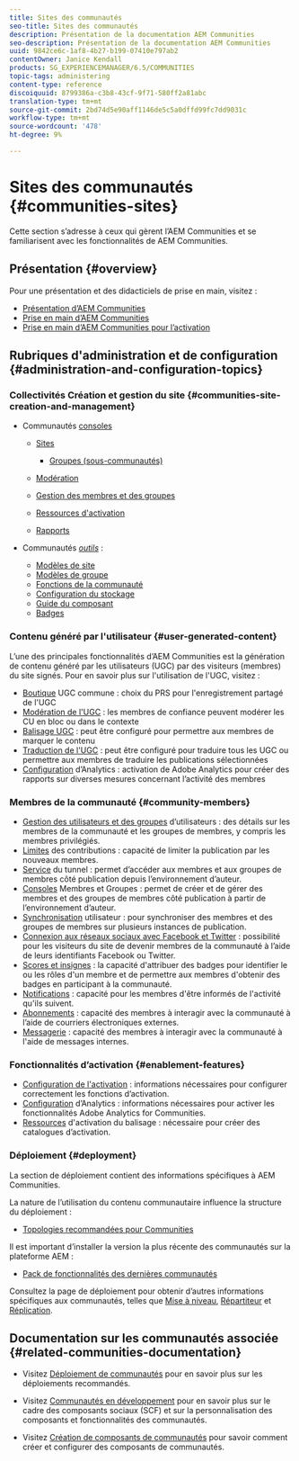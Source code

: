 ```yaml
---
title: Sites des communautés
seo-title: Sites des communautés
description: Présentation de la documentation AEM Communities
seo-description: Présentation de la documentation AEM Communities
uuid: 9842ce6c-1af8-4b27-b199-07410e797ab2
contentOwner: Janice Kendall
products: SG_EXPERIENCEMANAGER/6.5/COMMUNITIES
topic-tags: administering
content-type: reference
discoiquuid: 8799386a-c3b8-43cf-9f71-580ff2a81abc
translation-type: tm+mt
source-git-commit: 2bd74d5e90aff1146de5c5a0dffd99fc7dd9031c
workflow-type: tm+mt
source-wordcount: '478'
ht-degree: 9%

---
```



# Sites des communautés {#communities-sites}

Cette section s’adresse à ceux qui gèrent l’AEM Communities et se familiarisent avec les fonctionnalités de AEM Communities.

## Présentation {#overview}

Pour une présentation et des didacticiels de prise en main, visitez :

* [Présentation d’AEM Communities](overview.md)
* [Prise en main d’AEM Communities](getting-started.md)
* [Prise en main d’AEM Communities pour l’activation](getting-started-enablement.md)

## Rubriques d&#39;administration et de configuration {#administration-and-configuration-topics}

### Collectivités Création et gestion du site {#communities-site-creation-and-management}

* Communautés [consoles](consoles.md)

   * [Sites](sites-console.md)

      * [Groupes (sous-communautés)](groups.md)
   * [Modération](moderation.md)
   * [Gestion des membres et des groupes](members.md)
   * [Ressources d&#39;activation](resources.md)
   * [Rapports](reports.md)


* Communautés [*outils*](tools.md) :

   * [Modèles de site](sites.md)
   * [Modèles de groupe](tools-groups.md)
   * [Fonctions de la communauté](functions.md)
   * [Configuration du stockage](srp-config.md)
   * [Guide du composant](components-guide.md)
   * [Badges](badges.md)


### Contenu généré par l&#39;utilisateur {#user-generated-content}

L’une des principales fonctionnalités d’AEM Communities est la génération de contenu généré par les utilisateurs (UGC) par des visiteurs (membres) du site signés. Pour en savoir plus sur l&#39;utilisation de l&#39;UGC, visitez :

* [Boutique](working-with-srp.md) UGC commune : choix du PRS pour l&#39;enregistrement partagé de l&#39;UGC
* [Modération de l&#39;UGC](moderate-ugc.md) : les membres de confiance peuvent modérer les CU en bloc ou dans le contexte
* [Balisage UGC](tag-ugc.md) : peut être configuré pour permettre aux membres de marquer le contenu
* [Traduction de l&#39;UGC](translate-ugc.md) : peut être configuré pour traduire tous les UGC ou permettre aux membres de traduire les publications sélectionnées
* [Configuration](analytics.md) d’Analytics : activation de Adobe Analytics pour créer des rapports sur diverses mesures concernant l’activité des membres

### Membres de la communauté {#community-members}

* [Gestion des utilisateurs et des groupes](users.md) d’utilisateurs : des détails sur les membres de la communauté et les groupes de membres, y compris les membres privilégiés.
* [Limites](limits.md) des contributions : capacité de limiter la publication par les nouveaux membres.
* [Service](deploy-communities.md#tunnel-service-on-author) du tunnel : permet d’accéder aux membres et aux groupes de membres côté publication depuis l’environnement d’auteur.
* [Consoles](members.md) Membres et Groupes : permet de créer et de gérer des membres et des groupes de membres côté publication à partir de l’environnement d’auteur.
* [Synchronisation](sync.md) utilisateur : pour synchroniser des membres et des groupes de membres sur plusieurs instances de publication.
* [Connexion aux réseaux sociaux avec Facebook et Twitter](social-login.md) : possibilité pour les visiteurs du site de devenir membres de la communauté à l’aide de leurs identifiants Facebook ou Twitter.
* [Scores et insignes](implementing-scoring.md) : la capacité d&#39;attribuer des badges pour identifier le ou les rôles d&#39;un membre et de permettre aux membres d&#39;obtenir des badges en participant à la communauté.
* [Notifications](notifications.md) : capacité pour les membres d&#39;être informés de l&#39;activité qu&#39;ils suivent.
* [Abonnements](subscriptions.md) : capacité des membres à interagir avec la communauté à l’aide de courriers électroniques externes.
* [Messagerie](messaging.md) : capacité des membres à interagir avec la communauté à l&#39;aide de messages internes.

### Fonctionnalités d’activation {#enablement-features}

* [Configuration de l&#39;activation](enablement.md) : informations nécessaires pour configurer correctement les fonctions d’activation.
* [Configuration](analytics.md) d’Analytics : informations nécessaires pour activer les fonctionnalités Adobe Analytics for Communities.
* [Ressources](tag-resources.md) d&#39;activation du balisage : nécessaire pour créer des catalogues d’activation.

### Déploiement {#deployment}

La section de déploiement contient des informations spécifiques à AEM Communities.

La nature de l’utilisation du contenu communautaire influence la structure du déploiement :

* [Topologies recommandées pour Communities](topologies.md)

Il est important d’installer la version la plus récente des communautés sur la plateforme AEM :

* [Pack de fonctionnalités des dernières communautés](deploy-communities.md#latestfeaturepack)

Consultez la page de déploiement pour obtenir d’autres informations spécifiques aux communautés, telles que [Mise à niveau](upgrade.md), [Répartiteur](dispatcher.md) et [Réplication](deploy-communities.md#replication-agents-on-author).

## Documentation sur les communautés associée {#related-communities-documentation}

* Visitez [Déploiement de communautés](deploy-communities.md) pour en savoir plus sur les déploiements recommandés.

* Visitez [Communautés en développement](communities.md) pour en savoir plus sur le cadre des composants sociaux (SCF) et sur la personnalisation des composants et fonctionnalités des communautés.

* Visitez [Création de composants de communautés](author-communities.md) pour savoir comment créer et configurer des composants de communautés.
